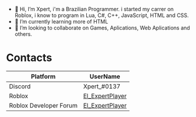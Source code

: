 - 👋 Hi, I’m Xpert, i'm a Brazilian Programmer.
i started my carrer on Roblox, i know to program in Lua, C#, C++, JavaScript, HTML and CSS.
- 🌱 I’m currently learning more of HTML
- 💞️ I’m looking to collaborate on Games, Aplications, Web Aplications and others.

# Contacts

| Platform | UserName |
| --- | --- |
| Discord | Xpert_#0137 |
| Roblox | [El_ExpertPlayer](https://www.roblox.com/users/1370692210/profile) |
| Roblox Developer Forum | [El_ExpertPlayer](https://devforum.roblox.com/u/El_ExpertPlayer) |
